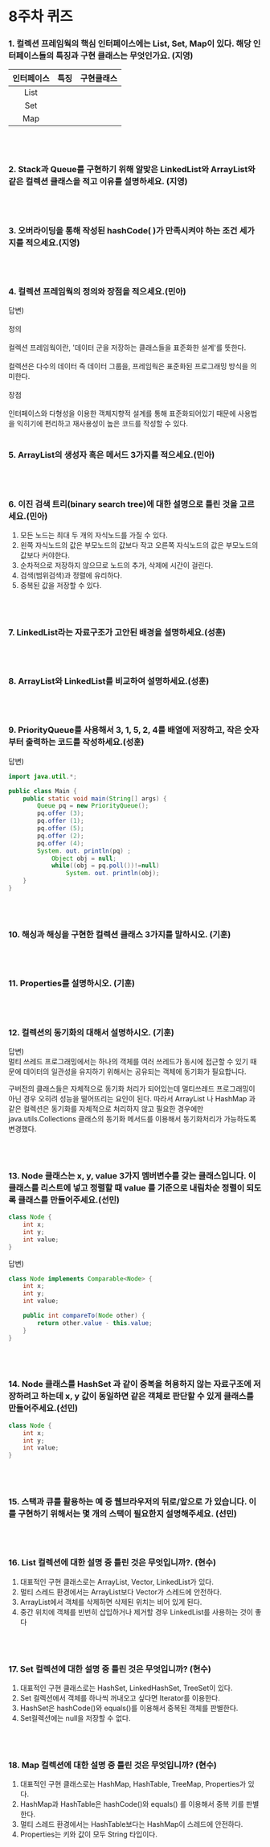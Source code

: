 # 8주차 퀴즈


### 1.  컬렉션 프레임웍의 핵심 인터페이스에는 List, Set, Map이 있다. 해당 인터페이스들의 특징과 구현 클래스는 무엇인가요. (지영)

| 인터페이스 | 특징                   | 구현클래스 |
|:-----:|----------------------|-------|
| List  |                      |       |
|  Set  |                      |       |
|  Map  |                      |       |

<br></br>

### 2. Stack과 Queue를 구현하기 위해 알맞은 LinkedList와 ArrayList와 같은 컬렉션 클래스을 적고 이유를 설명하세요. (지영)

<br></br>

### 3. 오버라이딩을 통해 작성된 hashCode( )가 만족시켜야 하는 조건 세가지를 적으세요.(지영)

<br></br>

### 4. 컬렉션 프레임웍의 정의와 장점을 적으세요.(민아)
답변) 
<br></br>
정의
<br></br>
컬렉션 프레임웍이란, '데이터 군을 저장하는 클래스들을 표준화한 설계'를 뜻한다.<br></br> 컬렉션은 다수의 데이터 즉 데이터 그룹을, 프레임웍은 표준화된 프로그래밍 방식을 의미한다.
<br></br>
장점
<br></br>
인터페이스와 다형성을 이용한 객체지향적 설계를 통해 표준화되어있기 때문에 사용법을 익히기에 편리하고 재사용성이 높은 코드를 작성할 수 있다.
<br></br>

### 5. ArrayList의 생성자 혹은 메서드 3가지를 적으세요.(민아)

<br></br>

### 6. 이진 검색 트리(binary search tree)에 대한 설명으로 틀린 것을 고르세요.(민아)
1) 모든 노드는 최대 두 개의 자식노드를 가질 수 있다.
2) 왼쪽 자식노드의 값은 부모노드의 값보다 작고 오른쪽 자식노드의 값은 부모노드의 값보다 커야한다.
3) 순차적으로 저장하지 않으므로 노드의 추가, 삭제에 시간이 걸린다.
4) 검색(범위검색)과 정렬에 유리하다.
5) 중복된 값을 저장할 수 있다.

<br></br>

### 7. LinkedList라는 자료구조가 고안된 배경을 설명하세요.(성훈)

<br></br>

### 8. ArrayList와 LinkedList를 비교하여 설명하세요.(성훈)

<br></br>

### 9. PriorityQueue를 사용해서 3, 1, 5, 2, 4를 배열에 저장하고, 작은 숫자부터 출력하는 코드를 작성하세요.(성훈)
답변)
```java
import java.util.*;

public class Main {
    public static void main(String[] args) {
        Queue pq = new PriorityQueue();
        pq.offer (3);
        pq.offer (1);
        pq.offer (5);
        pq.offer (2);
        pq.offer (4);
        System. out. println(pq) ;
            Object obj = null;
            while((obj = pq.poll())!=null)
                System. out. println(obj);
    }
}
```

<br></br>

### 10. 해싱과 해싱을 구현한 컬렉션 클래스 3가지를 말하시오. (기훈)

<br></br>

### 11. Properties를 설명하시오. (기훈)

<br></br>

### 12. 컬렉션의 동기화의 대해서 설명하시오. (기훈)
답변)<br>
멀티 쓰레드 프로그래밍에서는 하나의 객체를 여러 쓰레드가 동시에 접근할 수 있기 때문에 데이터의 일관성을 유지하기 위해서는 공유되는 객체에 동기화가 필요합니다.

구버전의 클래스들은 자체적으로 동기화 처리가 되어있는데 멀티쓰레드 프로그래밍이 아닌 경우 오히려 성능을 떨어뜨리는 요인이 된다. 따라서 ArrayList 나 HashMap 과 같은 컬렉션은 동기화를 자체적으로 처리하지 않고 필요한 경우에만 java.utils.Collections 클래스의 동기화 메서드를 이용해서 동기화처리가 가능하도록 변경했다.


<br></br>


### 13. Node 클래스는 x, y, value 3가지 멤버변수를 갖는 클래스입니다. 이 클래스를 리스트에 넣고 정렬할 때 value 를 기준으로 내림차순 정렬이 되도록 클래스를 만들어주세요.(선민)
```java
class Node {
    int x;
    int y;
    int value;
}
```
답변)<br>

```java
class Node implements Comparable<Node> {
    int x;
    int y;
    int value;

    public int compareTo(Node other) {
        return other.value - this.value;
    }
}
```



<br></br>

### 14. Node 클래스를 HashSet 과 같이 중복을 허용하지 않는 자료구조에 저장하려고 하는데 x, y 값이 동일하면 같은 객체로 판단할 수 있게 클래스를 만들어주세요.(선민)
```java
class Node {
    int x;
    int y;
    int value;
}
```

<br></br>

### 15. 스택과 큐를 활용하는 예 중 웹브라우저의 뒤로/앞으로 가 있습니다. 이를 구현하기 위해서는 몇 개의 스택이 필요한지 설명해주세요. (선민)

<br></br>

### 16. List 컬렉션에 대한 설명 중 틀린 것은 무엇입니까?. (현수)
1. 대표적인 구현 클래스로는 ArrayList, Vector, LinkedList가 있다.
2. 멀티 스레드 환경에서는 ArrayList보다 Vector가 스레드에 안전하다.
3. ArrayList에서 객체를 삭제하면 삭제된 위치는 비어 있게 된다.
4. 중간 위치에 객체를 빈번히 삽입하거나 제거할 경우 LinkedList를 사용하는 것이 좋다

<br></br>

### 17. Set 컬렉션에 대한 설명 중 틀린 것은 무엇입니까? (현수)
1. 대표적인 구현 클래스로는 HashSet, LinkedHashSet, TreeSet이 있다.
2. Set 컬렉션에서 객체를 하나씩 꺼내오고 싶다면 Iterator를 이용한다.
3. HashSet은 hashCode()와 equals()를 이용해서 중복된 객체를 판별한다.
4. Set컬렉션에는 null을 저장할 수 없다.

<br></br>

### 18. Map 컬렉션에 대한 설명 중 틀린 것은 무엇입니까? (현수)
1. 대표적인 구현 클래스로는 HashMap, HashTable, TreeMap, Properties가 있다.
2. HashMap과 HashTable은 hashCode()와 equals() 를 이용해서 중복 키를 판별한다.
3. 멀티 스레드 환경에서는 HashTable보다는 HashMap이 스레드에 안전하다.
4. Properties는 키와 값이 모두 String 타입이다.